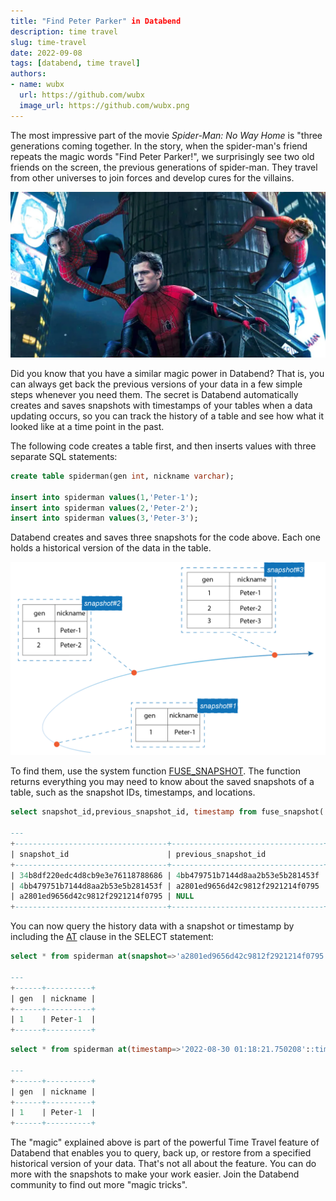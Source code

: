 ```yaml
---
title: "Find Peter Parker" in Databend
description: time travel
slug: time-travel
date: 2022-09-08
tags: [databend, time travel]
authors:
- name: wubx
  url: https://github.com/wubx
  image_url: https://github.com/wubx.png
---
```


The most impressive part of the movie *Spider-Man: No Way Home* is "three generations coming together. In the story, when the spider-man's friend repeats the magic words "Find Peter Parker!", we surprisingly see two old friends on the screen, the previous generations of spider-man. They travel from other universes to join forces and develop cures for the villains.

![](../static/img/blog/spiderman.png)

Did you know that you have a similar magic power in Databend? That is, you can always get back the previous versions of your data in a few simple steps whenever you need them. The secret is Databend automatically creates and saves snapshots with timestamps of your tables when a data updating occurs, so you can track the history of a table and see how what it looked like at a time point in the past.

The following code creates a table first, and then inserts values with three separate SQL statements:

```sql
create table spiderman(gen int, nickname varchar);

insert into spiderman values(1,'Peter-1');
insert into spiderman values(2,'Peter-2');
insert into spiderman values(3,'Peter-3');
```

Databend creates and saves three snapshots for the code above. Each one holds a historical version of the data in the table. 

![](../static/img/blog/peters.png)

To find them, use the system function [FUSE_SNAPSHOT](https://databend.rs/doc/reference/functions/system-functions/fuse_snapshot). The function returns everything you may need to know about the saved snapshots of a table, such as the snapshot IDs, timestamps, and locations.

```sql
select snapshot_id,previous_snapshot_id, timestamp from fuse_snapshot('default','spiderman');

---
+----------------------------------+----------------------------------+----------------------------+
| snapshot_id                      | previous_snapshot_id             | timestamp                  |
+----------------------------------+----------------------------------+----------------------------+
| 34b8df220edc4d8cb9e3e76118788686 | 4bb479751b7144d8aa2b53e5b281453f | 2022-08-30 01:18:53.202724 |
| 4bb479751b7144d8aa2b53e5b281453f | a2801ed9656d42c9812f2921214f0795 | 2022-08-30 01:18:35.597615 |
| a2801ed9656d42c9812f2921214f0795 | NULL                             | 2022-08-30 01:18:21.750208 |
+----------------------------------+----------------------------------+----------------------------+
```

You can now query the history data with a snapshot or timestamp by including the [AT](https://databend.rs/doc/reference/sql/query-syntax/dml-at) clause in the SELECT statement:

```sql
select * from spiderman at(snapshot=>'a2801ed9656d42c9812f2921214f0795');

---
+------+----------+
| gen  | nickname |
+------+----------+
| 1    | Peter-1  |
+------+----------+
```

```sql
select * from spiderman at(timestamp=>'2022-08-30 01:18:21.750208'::timestamp);

---
+------+----------+
| gen  | nickname |
+------+----------+
| 1    | Peter-1  |
+------+----------+
```

The "magic" explained above is part of the powerful Time Travel feature of Databend that enables you to query, back up, or restore from a specified historical version of your data. That's not all about the feature. You can do more with the snapshots to make your work easier. Join the Databend community to find out more "magic tricks".